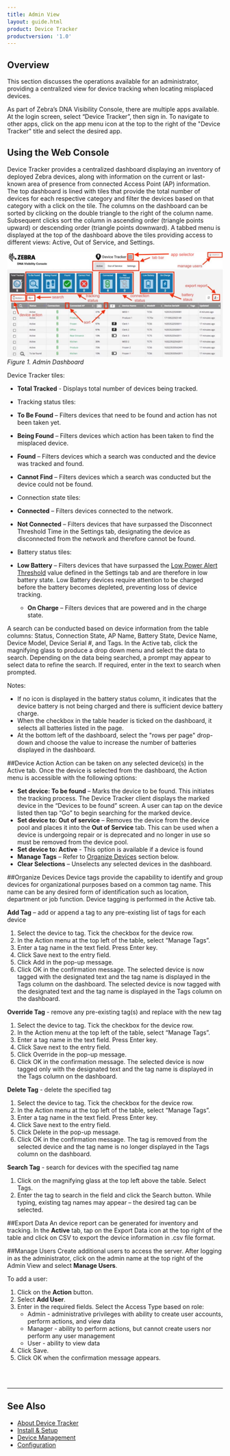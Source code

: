 ```yaml
---
title: Admin View
layout: guide.html
product: Device Tracker
productversion: '1.0'
---
```


## Overview
This section discusses the operations available for an administrator, providing a centralized view for device tracking when locating misplaced devices. 

As part of Zebra’s DNA Visibility Console, there are multiple apps available.  At the login screen, select “Device Tracker”, then sign in. To navigate to other apps, click on the app menu icon at the top to the right of the "Device Tracker" title and select the desired app.

## Using the Web Console

Device Tracker provides a centralized dashboard displaying an inventory of deployed Zebra devices, along with information on the current or last-known area of presence from connected Access Point (AP) information. The top dashboard is lined with tiles that provide the total number of devices for each respective category and filter the devices based on that category with a click on the tile. The columns on the dashboard can be sorted by clicking on the double triangle to the right of the column name. Subsequent clicks sort the column in ascending order (triangle points upward) or descending order (triangle points downward). A tabbed menu is displayed at the top of the dashboard above the tiles providing access to different views: Active, Out of Service, and Settings. 

![img](DTRK_dashboard.jpg)
_Figure 1. Admin Dashboard_

Device Tracker tiles: 

* **Total Tracked** - Displays total number of devices being tracked.  

* Tracking status tiles:
 * **To Be Found** – Filters devices that need to be found and action has not been taken yet.
 * **Being Found** – Filters devices which action has been taken to find the misplaced device.
 * **Found** – Filters devices which a search was conducted and the device was tracked and found.
 * **Cannot Find** – Filters devices which a search was conducted but the device could not be found.

* Connection state tiles:
 * **Connected** – Filters devices connected to the network.
 * **Not Connected** – Filters devices that have surpassed the Disconnect Threshold Time in the Settings tab, designating the device as disconnected from the network and therefore cannot be found. 

* Battery status tiles:
 * **Low Battery** – Filters devices that have surpassed the [Low Power Alert Threshold](../config) value defined in the Settings tab and are therefore in low battery state. Low Battery devices require attention to be charged before the battery becomes depleted, preventing loss of device tracking.
     * **On Charge** – Filters devices that are powered and in the charge state. 

A search can be conducted based on device information from the table columns: Status, Connection State, AP Name, Battery State, Device Name, Device Model, Device Serial #, and Tags. In the Active tab, click the magnifying glass to produce a drop down menu and select the data to search. Depending on the data being searched, a prompt may appear to select data to refine the search. If required, enter in the text to search when prompted.

Notes: 
* If no icon is displayed in the battery status column, it indicates that the device battery is not being charged and there is sufficient device battery charge.
* When the checkbox in the table header is ticked on the dashboard, it selects all batteries listed in the page. 
* At the bottom left of the dashboard, select the "rows per page" drop-down and choose the value to increase the number of batteries displayed in the dashboard.

##Device Action
Action can be taken on any selected device(s) in the Active tab.  Once the device is selected from the dashboard, the Action menu is accessible with the following options:
* **Set device: To be found** – Marks the device to be found.  This initiates the tracking process. The Device Tracker client displays the marked device in the “Devices to be found” screen. A user can tap on the device listed then tap “Go” to begin searching for the marked device. 
* **Set device to: Out of service** – Removes the device from the device pool and places it into the **Out of Service** tab. This can be used when a device is undergoing repair or is deprecated and no longer in use so must be removed from the device pool.
* **Set device to: Active** - This option is available if a device is found
* **Manage Tags** – Refer to [Organize Devices](./#organizedevices) section below.  
* **Clear Selections** – Unselects any selected devices in the dashboard.

##Organize Devices
Device tags provide the capability to identify and group devices for organizational purposes based on a common tag name. This name can be any desired form of identification such as location, department or job function. Device tagging is performed in the Active tab.

**Add Tag** – add or append a tag to any pre-existing list of tags for each device
1. Select the device to tag. Tick the checkbox for the device row.
2. In the Action menu at the top left of the table, select “Manage Tags”.
3. Enter a tag name in the text field. Press Enter key.
4. Click Save next to the entry field.
5. Click Add in the pop-up message.
6. Click OK in the confirmation message. The selected device is now tagged with the designated text and the tag name is displayed in the Tags column on the dashboard.
The selected device is now tagged with the designated text and the tag name is displayed in the Tags column on the dashboard.

**Override Tag** - remove any pre-existing tag(s) and replace with the new tag
1. Select the device to tag. Tick the checkbox for the device row.
2. In the Action menu at the top left of the table, select “Manage Tags”.
3. Enter a tag name in the text field. Press Enter key.
4. Click Save next to the entry field.
5. Click Override in the pop-up message.
6. Click OK in the confirmation message. 
The selected device is now tagged only with the designated text and the tag name is displayed in the Tags column on the dashboard.

**Delete Tag** - delete the specified tag 
1.	Select the device to tag. Tick the checkbox for the device row.
2.	In the Action menu at the top left of the table, select “Manage Tags”.
3.	Enter a tag name in the text field. Press Enter key.
4.	Click Save next to the entry field.
5.	Click Delete in the pop-up message.
6.	Click OK in the confirmation message. 
The tag is removed from the selected device and the tag name is no longer displayed in the Tags column on the dashboard.

**Search Tag** - search for devices with the specified tag name
1.	Click on the magnifying glass at the top left above the table. Select Tags.
2.	Enter the tag to search in the field and click the Search button. While typing, existing tag names may appear – the desired tag can be selected.

##Export Data
An device report can be generated for inventory and tracking. In the **Active** tab, tap on the Export Data icon at the top right of the table and click on CSV to export the device information in .csv file format.

##Manage Users
Create additional users to access the server. After logging in as the administrator, click on the admin name at the top right of the Admin View and select **Manage Users**.

To add a user:

1. Click on the **Action** button.
2. Select **Add User**.
3. Enter in the required fields. Select the Access Type based on role:
     * Admin - administrative privileges with ability to create user accounts, perform actions, and view data
     * Manager - ability to perform actions, but cannot create users nor perform any user management
     * User - ability to view data
4. Click Save.
5. Click OK when the confirmation message appears.

<br>
<br>

-----

## See Also

* [About Device Tracker](../about)
* [Install & Setup](../setup)
* [Device Management](../mgmt)
* [Configuration](../config)